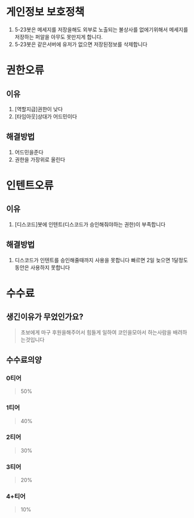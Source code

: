 # 게인정보 보호정책
1. 5-23봇은 메세지를 저장을해도 외부로 노출되는 불상사를 없에기위해서 메세지를 저장하는 퍼알을 아무도 못만지게 합니다.
2. 5-23봇은 같은서버에 유저가 없으면 저장된정보를 삭제합니다

# 권한오류
## 이유
1. [역할지급]권한이 낮다
2. [타임아웃]상대가 어드민이다
## 해결방법
1. 어드민을준다
2. 권한을 가장위로 올린다

# 인텐트오류
## 이유
1. [디스코드]봇에 인텐트(디스코드가 승인해줘야하는 권한)이 부족합니다
## 해결방법
1. 디스코드가 인텐트를 승인해줄때까지 사용을 못합니다 빠르면 2일 늦으면 1달정도동안은 사용하지 못합니다

# 수수료
## 생긴이유가 무었인가요?
> 초보에게 마구 후원을해주어서 힘들게 일하여 코인을모아서 하는사람을 배려하는것입니다

## 수수료의양
### 0티어
> 50%
### 1티어
> 40%
### 2티어
> 30%
### 3티어
> 20%
### 4+티어
> 10%
